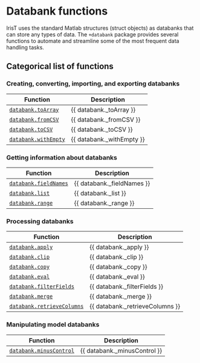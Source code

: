 # Databank functions 

IrisT uses the standard Matlab structures (struct objects) as databanks
that can store any types of data.  The `+databank` package provides several
functions to automate and streamline some of the most frequent data
handling tasks.


## Categorical list of functions 


### Creating, converting, importing, and exporting databanks 

| Function      | Description       |
|---            |---                |
| [`databank.toArray`](toArray.md)                      | {{ databank._toArray }} |
| [`databank.fromCSV`](fromCSV.md)                      | {{ databank._fromCSV }} |
| [`databank.toCSV`](toCSV.md)                          | {{ databank._toCSV }} |
| [`databank.withEmpty`](withEmpty.md)                  | {{ databank._withEmpty }} |


### Getting information about databanks 

| Function      | Description       |
|---            |---                |
| [`databank.fieldNames`](fieldNames.md)                | {{ databank._fieldNames }} |
| [`databank.list`](list.md)                            | {{ databank._list }} |
| [`databank.range`](range.md)                          | {{ databank._range }} |


### Processing databanks 

| Function      | Description       |
|---            |---                |
| [`databank.apply`](apply.md)                          | {{ databank._apply }} |
| [`databank.clip`](clip.md)                            | {{ databank._clip }} |
| [`databank.copy`](copy.md)                            | {{ databank._copy }} |
| [`databank.eval`](eval.md)                            | {{ databank._eval }} |
| [`databank.filterFields`](filterFields.md)            | {{ databank._filterFields }} |
| [`databank.merge`](merge.md)                          | {{ databank._merge }} |
| [`databank.retrieveColumns`](retrieveColumns.md)      | {{ databank._retrieveColumns }} |


### Manipulating model databanks 

| Function      | Description       |
|---            |---                |
| [`databank.minusControl`](minusControl.md)            | {{ databank._minusControl }} |


